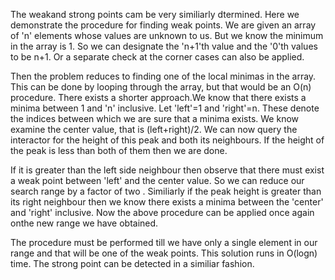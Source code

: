 The weakand strong points cam be very similiarly dtermined. Here we demonstrate the procedure for finding weak points. We are given an array of 'n' elements whose
values are unknown to us. But we know the minimum in the array is 1. So we can designate the 'n+1'th value and the '0'th values to be n+1. Or a separate check at the corner
cases can also be applied.

Then the problem reduces to finding one of the local minimas in the array. This can be done by looping through the array, but that would be an O(n) procedure. There exists a 
shorter approach.We know that there exists a minima between 1 and 'n' inclusive. Let 'left'=1 and 'right'=n. These denote the indices between which we are sure that a minima
exists. We know examine the center value, that is (left+right)/2. We can now query the interactor for the height of this peak and both its neighbours. 
If the height of the peak is less than both of them then we are done.

If it is greater than the left side neighbour then observe that there must exist a weak point between 'left' and the center value. So we can reduce our search range
by a factor of two . Similiarly if the peak height is greater than its right neighbour then we know there exists a minima between the 'center' and 'right' inclusive.
Now the above procedure can be applied once again onthe new range we have obtained.

The procedure must be performed till we have only a single element in our range and that will be one of the weak points.
This solution runs in O(logn) time. The strong point can be detected in a similiar fashion. 
